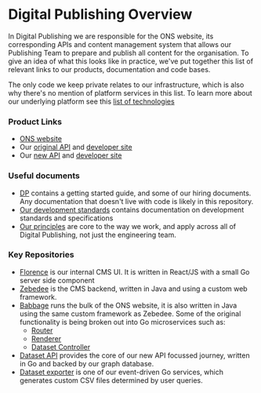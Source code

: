 Digital Publishing Overview
===========================

In Digital Publishing we are responsible for the ONS website, its corresponding APIs and content management system that allows our Publishing Team to prepare and publish all content for the organisation. To give an idea of what this looks like in practice, we've put together this list of relevant links to our products, documentation and code bases. 

The only code we keep private relates to our infrastructure, which is also why there's no mention of platform services in this list. To learn more about our underlying platform see this [list of technologies](../TECHNOLOGIES.md)

### Product Links

* [ONS website](https://www.ons.gov.uk)
* Our [original API](https://api.ons.gov.uk) and [developer site](https://developer.ons.gov.uk)
* Our [new API](https://api.beta.ons.gov.uk) and [developer site](https://developer.beta.ons.gov.uk)

### Useful documents
* [DP](https://github.com/ONSdigital/dp) contains a getting started guide, and some of our hiring documents. Any documentation that doesn't live with code is likely in this repository.
* [Our development standards](https://github.com/ONSdigital/dp-standards) contains documentation on development standards and specifications
* [Our principles](https://github.com/ONSdigital/dp-principles) are core to the way we work, and apply across all of Digital Publishing, not just the engineering team.

### Key Repositories
* [Florence](https://github.com/ONSdigital/florence) is our internal CMS UI. It is written in React/JS with a small Go server side component
* [Zebedee](https://github.com/ONSdigital/zebedee) is the CMS backend, written in Java and using a custom web framework.
* [Babbage](https://github.com/ONSdigital/babbage) runs the bulk of the ONS website, it is also written in Java using the same custom framework as Zebedee. Some of the original functionality is being broken out into Go microservices such as:
    * [Router](https://github.com/ONSdigital/dp-frontend-router)
    * [Renderer](https://github.com/ONSdigital/dp-frontend-renderer)
    * [Dataset Controller](https://github.com/ONSdigital/dp-frontend-dataset-controller)
* [Dataset API](https://github.com/ONSdigital/dp-dataset-api) provides the core of our new API focussed journey, written in Go and backed by our graph database.
* [Dataset exporter](https://github.com/ONSdigital/dp-dataset-exporter) is one of our event-driven Go services, which generates custom CSV files determined by user queries.
